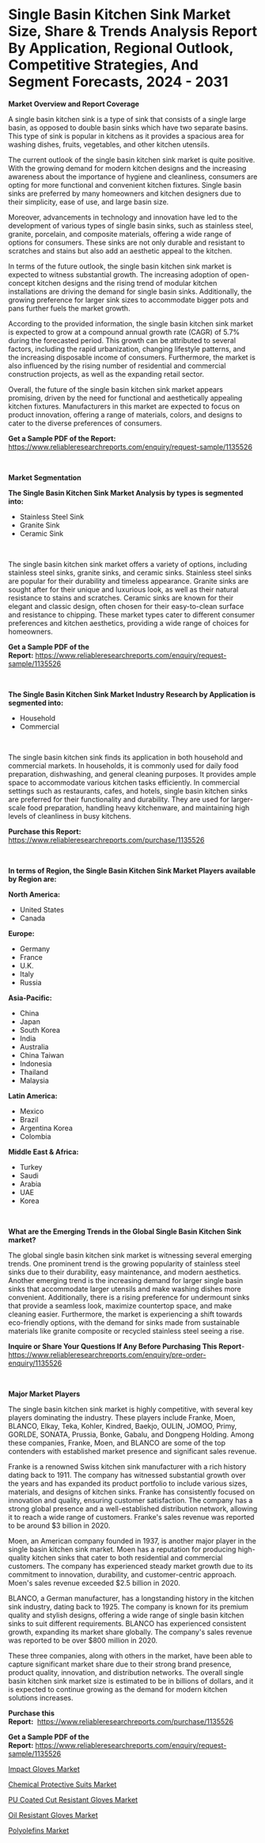 <p><h1>Single Basin Kitchen Sink Market Size, Share & Trends Analysis Report By Application, Regional Outlook, Competitive Strategies, And Segment Forecasts, 2024 - 2031</h1></p><p><strong>Market Overview and Report Coverage</strong></p>
<p><p>A single basin kitchen sink is a type of sink that consists of a single large basin, as opposed to double basin sinks which have two separate basins. This type of sink is popular in kitchens as it provides a spacious area for washing dishes, fruits, vegetables, and other kitchen utensils.</p><p>The current outlook of the single basin kitchen sink market is quite positive. With the growing demand for modern kitchen designs and the increasing awareness about the importance of hygiene and cleanliness, consumers are opting for more functional and convenient kitchen fixtures. Single basin sinks are preferred by many homeowners and kitchen designers due to their simplicity, ease of use, and large basin size.</p><p>Moreover, advancements in technology and innovation have led to the development of various types of single basin sinks, such as stainless steel, granite, porcelain, and composite materials, offering a wide range of options for consumers. These sinks are not only durable and resistant to scratches and stains but also add an aesthetic appeal to the kitchen.</p><p>In terms of the future outlook, the single basin kitchen sink market is expected to witness substantial growth. The increasing adoption of open-concept kitchen designs and the rising trend of modular kitchen installations are driving the demand for single basin sinks. Additionally, the growing preference for larger sink sizes to accommodate bigger pots and pans further fuels the market growth.</p><p>According to the provided information, the single basin kitchen sink market is expected to grow at a compound annual growth rate (CAGR) of 5.7% during the forecasted period. This growth can be attributed to several factors, including the rapid urbanization, changing lifestyle patterns, and the increasing disposable income of consumers. Furthermore, the market is also influenced by the rising number of residential and commercial construction projects, as well as the expanding retail sector.</p><p>Overall, the future of the single basin kitchen sink market appears promising, driven by the need for functional and aesthetically appealing kitchen fixtures. Manufacturers in this market are expected to focus on product innovation, offering a range of materials, colors, and designs to cater to the diverse preferences of consumers.</p></p>
<p><strong>Get a Sample PDF of the Report:</strong> <a href="https://www.reliableresearchreports.com/enquiry/request-sample/1135526">https://www.reliableresearchreports.com/enquiry/request-sample/1135526</a></p>
<p>&nbsp;</p>
<p><strong>Market Segmentation</strong></p>
<p><strong>The Single Basin Kitchen Sink Market Analysis by types is segmented into:</strong></p>
<p><ul><li>Stainless Steel Sink</li><li>Granite Sink</li><li>Ceramic Sink</li></ul></p>
<p>&nbsp;</p>
<p><p>The single basin kitchen sink market offers a variety of options, including stainless steel sinks, granite sinks, and ceramic sinks. Stainless steel sinks are popular for their durability and timeless appearance. Granite sinks are sought after for their unique and luxurious look, as well as their natural resistance to stains and scratches. Ceramic sinks are known for their elegant and classic design, often chosen for their easy-to-clean surface and resistance to chipping. These market types cater to different consumer preferences and kitchen aesthetics, providing a wide range of choices for homeowners.</p></p>
<p><strong>Get a Sample PDF of the Report:</strong>&nbsp;<a href="https://www.reliableresearchreports.com/enquiry/request-sample/1135526">https://www.reliableresearchreports.com/enquiry/request-sample/1135526</a></p>
<p>&nbsp;</p>
<p><strong>The Single Basin Kitchen Sink Market Industry Research by Application is segmented into:</strong></p>
<p><ul><li>Household</li><li>Commercial</li></ul></p>
<p>&nbsp;</p>
<p><p>The single basin kitchen sink finds its application in both household and commercial markets. In households, it is commonly used for daily food preparation, dishwashing, and general cleaning purposes. It provides ample space to accommodate various kitchen tasks efficiently. In commercial settings such as restaurants, cafes, and hotels, single basin kitchen sinks are preferred for their functionality and durability. They are used for larger-scale food preparation, handling heavy kitchenware, and maintaining high levels of cleanliness in busy kitchens.</p></p>
<p><strong>Purchase this Report:</strong>&nbsp; <a href="https://www.reliableresearchreports.com/purchase/1135526">https://www.reliableresearchreports.com/purchase/1135526</a></p>
<p>&nbsp;</p>
<p><strong>In terms of Region, the Single Basin Kitchen Sink Market Players available by Region are:</strong></p>
<p>
    <p> <strong> North America: </strong>
        <ul>
            <li>United States</li>
            <li>Canada</li>
        </ul>
        </p> 
    <p> <strong> Europe: </strong>
        <ul>
            <li>Germany</li>
            <li>France</li>
            <li>U.K.</li>
            <li>Italy</li>
            <li>Russia</li>
        </ul>
        </p> 
    <p> <strong> Asia-Pacific: </strong>
        <ul>
            <li>China</li>
            <li>Japan</li>
            <li>South Korea</li>
            <li>India</li>
            <li>Australia</li>
            <li>China Taiwan</li>
            <li>Indonesia</li>
            <li>Thailand</li>
            <li>Malaysia</li>
        </ul>
        </p> 
    <p> <strong> Latin America: </strong>
        <ul>
            <li>Mexico</li>
            <li>Brazil</li>
            <li>Argentina Korea</li>
            <li>Colombia</li>
        </ul>
        </p> 
    <p> <strong> Middle East & Africa: </strong>
        <ul>
            <li>Turkey</li>
            <li>Saudi</li>
            <li>Arabia</li>
            <li>UAE</li>
            <li>Korea</li>
        </ul>
    </p>
    </p>
<p>&nbsp;</p>
<p><strong>What are the Emerging Trends in the Global Single Basin Kitchen Sink market?</strong></p>
<p><p>The global single basin kitchen sink market is witnessing several emerging trends. One prominent trend is the growing popularity of stainless steel sinks due to their durability, easy maintenance, and modern aesthetics. Another emerging trend is the increasing demand for larger single basin sinks that accommodate larger utensils and make washing dishes more convenient. Additionally, there is a rising preference for undermount sinks that provide a seamless look, maximize countertop space, and make cleaning easier. Furthermore, the market is experiencing a shift towards eco-friendly options, with the demand for sinks made from sustainable materials like granite composite or recycled stainless steel seeing a rise.</p></p>
<p><strong>Inquire or Share Your Questions If Any Before Purchasing This Report</strong>- <a href="https://www.reliableresearchreports.com/enquiry/pre-order-enquiry/1135526">https://www.reliableresearchreports.com/enquiry/pre-order-enquiry/1135526</a></p>
<p>&nbsp;</p>
<p><strong>Major Market Players</strong></p>
<p><p>The single basin kitchen sink market is highly competitive, with several key players dominating the industry. These players include Franke, Moen, BLANCO, Elkay, Teka, Kohler, Kindred, Baekjo, OULIN, JOMOO, Primy, GORLDE, SONATA, Prussia, Bonke, Gabalu, and Dongpeng Holding. Among these companies, Franke, Moen, and BLANCO are some of the top contenders with established market presence and significant sales revenue.</p><p>Franke is a renowned Swiss kitchen sink manufacturer with a rich history dating back to 1911. The company has witnessed substantial growth over the years and has expanded its product portfolio to include various sizes, materials, and designs of kitchen sinks. Franke has consistently focused on innovation and quality, ensuring customer satisfaction. The company has a strong global presence and a well-established distribution network, allowing it to reach a wide range of customers. Franke's sales revenue was reported to be around $3 billion in 2020.</p><p>Moen, an American company founded in 1937, is another major player in the single basin kitchen sink market. Moen has a reputation for producing high-quality kitchen sinks that cater to both residential and commercial customers. The company has experienced steady market growth due to its commitment to innovation, durability, and customer-centric approach. Moen's sales revenue exceeded $2.5 billion in 2020.</p><p>BLANCO, a German manufacturer, has a longstanding history in the kitchen sink industry, dating back to 1925. The company is known for its premium quality and stylish designs, offering a wide range of single basin kitchen sinks to suit different requirements. BLANCO has experienced consistent growth, expanding its market share globally. The company's sales revenue was reported to be over $800 million in 2020.</p><p>These three companies, along with others in the market, have been able to capture significant market share due to their strong brand presence, product quality, innovation, and distribution networks. The overall single basin kitchen sink market size is estimated to be in billions of dollars, and it is expected to continue growing as the demand for modern kitchen solutions increases.</p></p>
<p><strong>Purchase this Report:</strong>&nbsp;&nbsp;<a href="https://www.reliableresearchreports.com/purchase/1135526">https://www.reliableresearchreports.com/purchase/1135526</a></p>
<p></p>
<p><strong>Get a Sample PDF of the Report:</strong>&nbsp;<a href="https://www.reliableresearchreports.com/enquiry/request-sample/1135526">https://www.reliableresearchreports.com/enquiry/request-sample/1135526</a></p>
<p><p><a href="https://github.com/gdfhhhj/Market-Research-Report-List-2/blob/main/impact-gloves-market.md">Impact Gloves Market</a></p><p><a href="https://github.com/grishafomin4852/Market-Research-Report-List-2/blob/main/chemical-protective-suits-market.md">Chemical Protective Suits Market</a></p><p><a href="https://github.com/ruslanpoljakovrd177/Market-Research-Report-List-2/blob/main/pu-coated-cut-resistant-gloves-market.md">PU Coated Cut Resistant Gloves Market</a></p><p><a href="https://github.com/gulaimolin/Market-Research-Report-List-2/blob/main/oil-resistant-gloves-market.md">Oil Resistant Gloves Market</a></p><p><a href="https://www.linkedin.com/pulse/polyolefins-market-size-share-global-analysis-report-2023--a2d7f/">Polyolefins Market</a></p></p>